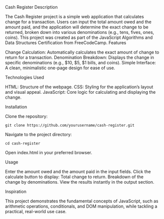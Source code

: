 Cash Register
Description

The Cash Register project is a simple web application that calculates change for a transaction. Users can input the total amount owed and the amount paid, and the application will determine the exact change to be returned, broken down into various denominations (e.g., tens, fives, ones, coins). This project was created as part of the JavaScript Algorithms and Data Structures Certification from FreeCodeCamp.
Features

  Change Calculation: Automatically calculates the exact amount of change to return for a transaction.
  Denomination Breakdown: Displays the change in specific denominations (e.g., $10, $5, $1 bills, and coins).
  Simple Interface: A clean, minimalistic one-page design for ease of use.

Technologies Used

  HTML: Structure of the webpage.
  CSS: Styling for the application’s layout and visual appeal.
  JavaScript: Core logic for calculating and displaying the change.

Installation

  Clone the repository:

    git clone https://github.com/yourusername/cash-register.git

  Navigate to the project directory:

    cd cash-register

  Open index.html in your preferred browser.

Usage

  Enter the amount owed and the amount paid in the input fields.
  Click the calculate button to display:
      Total change to return.
      Breakdown of the change by denominations.
  View the results instantly in the output section.

Inspiration

This project demonstrates the fundamental concepts of JavaScript, such as arithmetic operations, conditionals, and DOM manipulation, while tackling a practical, real-world use case.
